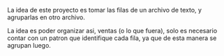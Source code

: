 La idea de este proyecto es tomar las filas de un archivo de texto, y agruparlas en otro archivo. 

La idea es poder organizar asi, ventas (o lo que fuera), solo es necesario contar con un patron que identifique cada fila, ya que de esta manera se agrupan luego. 
